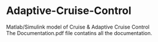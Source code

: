 # Adaptive-Cruise-Control
Matlab/Simulink model of Cruise &amp; Adaptive Cruise Control  
The Documentation.pdf file contatins all the documentation.    
